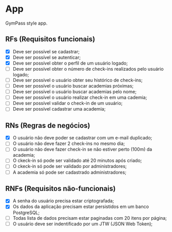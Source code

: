 # App

GymPass style app.

## RFs (Requisitos funcionais)

- [x] Deve ser possível se cadastrar;
- [x] Deve ser possível se autenticar;
- [x] Deve ser possível obter o perfil de um usuário logado;
- [ ] Deve ser possível obter o número de check-ins realizados pelo usuário logado;
- [ ] Deve ser possível o usuário obter seu histórico de check-ins;
- [ ] Deve ser possível o usuário buscar academias próximas;
- [ ] Deve ser possível o usuário buscar academias pelo nome;
- [ ] Deve ser possível o usuário realizar check-in em uma cademia;
- [ ] Deve ser possível validar o check-in de um usuário;
- [ ] Deve ser possível cadastrar uma academia;

## RNs (Regras de negócios)

- [x] O usuário não deve poder se cadastrar com um e-mail duplicado;
- [ ] O usuário não deve fazer 2 check-ins no mesmo dia;
- [ ] O usuário não deve fazer check-in se não estiver perto (100m) da academia;
- [ ] O ckeck-in só pode ser validado até 20 minutos após criado;
- [ ] O ckeck-in só pode ser validado por administradores;
- [ ] A academia só pode ser cadastrado administradores;

## RNFs (Requisitos não-funcionais)

- [x] A senha do usuário precisa estar criptografada;
- [x] Os dados da aplicação precisam estar persistidos em um banco PostgreSQL;
- [ ] Todas lista de dados precisam estar paginadas com 20 itens por página;
- [ ] O usuário deve ser indentificado por um JTW (JSON Web Token);
